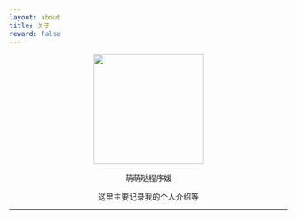 ```yaml
---
layout: about
title: 关于
reward: false
---
```


<center><img src="https://mengtingxu1203.github.io/assets/img/avatar.webp" width="200" height="200"/></center>

<center><p style="font-size='16px' font-style='bold'">萌萌哒程序媛</p></center>
<center><p style="font-size='16px' font-style='bold'">这里主要记录我的个人介绍等</p></center>
 
---

